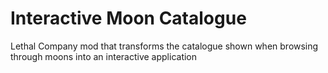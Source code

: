 # Interactive Moon Catalogue
 Lethal Company mod that transforms the catalogue shown when browsing through moons into an interactive application
